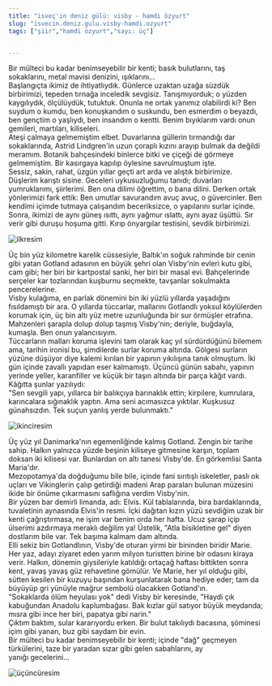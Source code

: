 ```yaml
---
title: "isveç'in deniz gülü: visby - hamdi özyurt"
slug: "isvecin.deniz.gulu.visby-hamdi.ozyurt"
tags: ["şiir","hamdi özyurt","sayı: üç"]


---
```

Bir mülteci bu kadar benimseyebilir bir kenti; basık bulutlarını, taş
sokaklarını, metal mavisi denizini, ışıklarını...  
Başlangıçta ikimiz de ihtiyatlıydık. Günlerce uzaktan uzağa süzdük
birbirimizi, tepeden tırnağa inceledik sevgisiz. Tanışmıyorduk; o yüzden
kaygılıydık, ölçülüydük, tutuktuk. Onunla ne ortak yanımız olabilirdi
ki? Ben suydum o kumdu, ben konuşkandım o suskundu, ben esmerdim o
beyazdı, ben gençtim o yaşlıydı, ben insandım o kentti. Benim bıyıklarım
vardı onun gemileri, martıları, kiliseleri.  
Ateşi çalmaya gelmemiştim elbet. Duvarlarına güllerin tırmandığı dar
sokaklarında, Astrid Lindgren'in uzun çoraplı kızını arayıp bulmak da
değildi meramım. Botanik bahçesindeki binlerce bitki ve çiçeği de
görmeye gelmemiştim. Bir kasırgaya kapılıp öylesine savrulmuştum işte.  
Sessiz, sakin, rahat, üzgün yıllar geçti art arda ve alıştık
birbirimize. Düşlerim karıştı sisine. Geceleri uykusuzluğumu tanıdı;
duvarları yumruklarımı, şiirlerimi. Ben ona dilimi öğrettim, o bana
dilini. Derken ortak yönlerimizi fark ettik: Ben umutlar savurandım avuç
avuç, o güvercinler. Ben kendimi içimde tutmaya çalışandım beceriksizce,
o yapılarını surlar içinde. Sonra, ikimizi de aynı güneş ısıttı, aynı
yağmur ıslattı, aynı ayaz üşüttü. Sır verir gibi duruşu hoşuma gitti.
Kırıp önyargılar testisini, sevdik birbirimizi.

![ilkresim](/img/ky03_18a.jpg)

Üç bin yüz kilometre karelik cüssesiyle, Baltık'ın soğuk rahminde bir
cenin gibi yatan Gotland adasının en büyük şehri olan Visby'nin evleri
kutu gibi, cam gibi; her biri bir kartpostal sanki, her biri bir masal
evi. Bahçelerinde serçeler kar tozlarından kuşburnu seçmekte, tavşanlar
sokulmakta pencerelerine.  
Visby kulağıma, en parlak dönemini bin iki yüzlü yıllarda yaşadığını
fısıldamıştı bir ara. O yıllarda tüccarlar, mallarını Gotlandlı yoksul
köylülerden korumak için, üç bin altı yüz metre uzunluğunda bir sur
örmüşler etrafına. Mahzenleri şarapla dolup dolup taşmış Visby'nin;
deriyle, buğdayla, kumaşla. Ben onun yalancısıyım.  
Tüccarların malları koruma işlevini tam olarak kaç yıl sürdürdüğünü
bilemem ama, tarihin ironisi bu, şimdilerde surlar koruma altında.
Gölgesi surların yüzüne düşüyor diye kalemi kırılan bir yapının
yıkılışına tanık olmuştum. İki gün içinde zavallı yapıdan eser
kalmamıştı. Üçüncü günün sabahı, yapının yerinde yeller, karanfiller ve
küçük bir taşın altında bir parça kâğıt vardı. Kâğıtta şunlar
yazılıydı:  
"Sen sevgili yapı, yıllarca bir balıkçıya barınaklık ettin; kirpilere,
kumrulara, karıncalara sığınaklık yaptın. Ama seni acımasızca yıktılar.
Kuşkusuz günahsızdın. Tek suçun yanlış yerde bulunmaktı."

![ikinciresim](/img/ky03_18b.jpg)

Üç yüz yıl Danimarka'nın egemenliğinde kalmış Gotland. Zengin bir tarihe
sahip. Halkın yalnızca yüzde beşinin kiliseye gitmesine karşın, toplam
doksan iki kilisesi var. Bunlardan on altı tanesi Visby'de. En
görkemlisi Santa Maria'dır.  
Mezopotamya'da doğduğumu bile bile, içinde fani sırıtışlı iskeletler,
paslı ok uçları ve Vikinglerin çalıp getirdiği madeni Arap paraları
bulunan müzesini ikide bir önüme çıkarmasını saflığına verdim
Visby'nin.  
Bir yüzen bar demirli limanda, adı: Elvis. Kül tablalarında, bira
bardaklarında, tuvaletinin aynasında Elvis'in resmi. İçki dağıtan kızın
yüzü sevdiğim uzak bir kenti çağrıştırmasa, ne işim var benim orda her
hafta. Ucuz şarap içip ülserimi azdırmaya meraklı değilim ya! Üstelik,
"Atla bisikletine gel" diyen dostlarım bile var. Tek başıma kalmam dam
altında.  
Elli sekiz bin Gotlandlının, Visby'de oturan yirmi bir bininden biridir
Marie. Her yaz, adayı ziyaret eden yarım milyon turistten birine bir
odasını kiraya verir. Halkın, dönemin giysileriyle katıldığı ortaçağ
haftası bittikten sonra kent, yavaş yavaş güz rehavetine gömülür. Ve
Marie, her yıl olduğu gibi, sütten kesilen bir kuzuyu başından
kurşunlatarak bana hediye eder; tam da büyüyüp gri yünüyle mağrur
sembolü olacakken Gotland'ın.  
"Sokaklarda ölüm heyulası yok" dedi Visby bir keresinde, "Haydi çık
kabuğundan Anadolu kaplumbağası. Bak kızlar gül satıyor büyük meydanda;
mısra gibi ince her biri, papatya gibi narin."  
Çıktım baktım, sular kararıyordu erken. Bir bulut takılıydı bacasına,
şöminesi içim gibi yanan, buz gibi saydam bir evin.  
Bir mülteci bu kadar benimseyebilir bir kenti; içinde "dağ" geçmeyen
türkülerini, taze bir yaradan sızar gibi gelen sabahlarını, ay
yanığı gecelerini...

![üçüncüresim](/img/ky03_19a.jpg)
